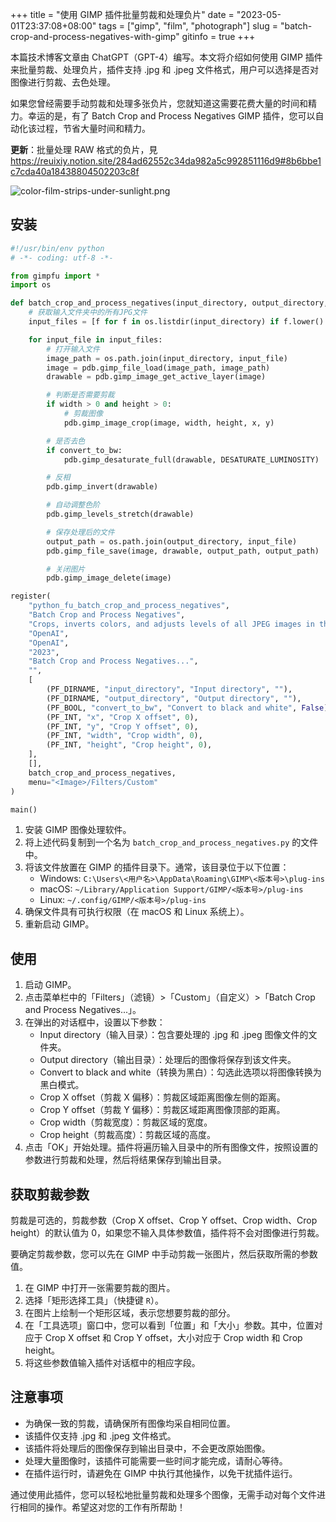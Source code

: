 +++
title = "使用 GIMP 插件批量剪裁和处理负片"
date = "2023-05-01T23:37:08+08:00"
tags = ["gimp", "film", "photograph"]
slug = "batch-crop-and-process-negatives-with-gimp"
gitinfo = true
+++

本篇技术博客文章由 ChatGPT（GPT-4）编写。本文将介绍如何使用 GIMP 插件来批量剪裁、处理负片，插件支持 .jpg 和 .jpeg 文件格式，用户可以选择是否对图像进行剪裁、去色处理。

如果您曾经需要手动剪裁和处理多张负片，您就知道这需要花费大量的时间和精力。幸运的是，有了 Batch Crop and Process Negatives GIMP 插件，您可以自动化该过程，节省大量时间和精力。

**更新**：批量处理 RAW 格式的负片，見 https://reuixiy.notion.site/284ad62552c34da982a5c992851116d9#8b6bbe1c7cda40a18438804502203c8f

![color-film-strips-under-sunlight.png](/images/color-film-strips-under-sunlight.png "(Midjourney) Color film strips under the sunlight, half negative color, half positive color, nostalgic, overexposed. --ar 3:2 --v 5")

## 安装

```python
#!/usr/bin/env python
# -*- coding: utf-8 -*-

from gimpfu import *
import os

def batch_crop_and_process_negatives(input_directory, output_directory, convert_to_bw, x=0, y=0, width=0, height=0):
    # 获取输入文件夹中的所有JPG文件
    input_files = [f for f in os.listdir(input_directory) if f.lower().endswith((".jpg", ".jpeg"))]

    for input_file in input_files:
        # 打开输入文件
        image_path = os.path.join(input_directory, input_file)
        image = pdb.gimp_file_load(image_path, image_path)
        drawable = pdb.gimp_image_get_active_layer(image)

        # 判断是否需要剪裁
        if width > 0 and height > 0:
            # 剪裁图像
            pdb.gimp_image_crop(image, width, height, x, y)

        # 是否去色
        if convert_to_bw:
            pdb.gimp_desaturate_full(drawable, DESATURATE_LUMINOSITY)

        # 反相
        pdb.gimp_invert(drawable)

        # 自动调整色阶
        pdb.gimp_levels_stretch(drawable)

        # 保存处理后的文件
        output_path = os.path.join(output_directory, input_file)
        pdb.gimp_file_save(image, drawable, output_path, output_path)

        # 关闭图片
        pdb.gimp_image_delete(image)

register(
    "python_fu_batch_crop_and_process_negatives",
    "Batch Crop and Process Negatives",
    "Crops, inverts colors, and adjusts levels of all JPEG images in the input directory, then saves them in the output directory.",
    "OpenAI",
    "OpenAI",
    "2023",
    "Batch Crop and Process Negatives...",
    "",
    [
        (PF_DIRNAME, "input_directory", "Input directory", ""),
        (PF_DIRNAME, "output_directory", "Output directory", ""),
        (PF_BOOL, "convert_to_bw", "Convert to black and white", False),
        (PF_INT, "x", "Crop X offset", 0),
        (PF_INT, "y", "Crop Y offset", 0),
        (PF_INT, "width", "Crop width", 0),
        (PF_INT, "height", "Crop height", 0),
    ],
    [],
    batch_crop_and_process_negatives,
    menu="<Image>/Filters/Custom"
)

main()
```

1. 安装 GIMP 图像处理软件。
2. 将上述代码复制到一个名为 `batch_crop_and_process_negatives.py` 的文件中。
3. 将该文件放置在 GIMP 的插件目录下。通常，该目录位于以下位置：
   - Windows: `C:\Users\<用户名>\AppData\Roaming\GIMP\<版本号>\plug-ins`
   - macOS: `~/Library/Application Support/GIMP/<版本号>/plug-ins`
   - Linux: `~/.config/GIMP/<版本号>/plug-ins`
4. 确保文件具有可执行权限（在 macOS 和 Linux 系统上）。
5. 重新启动 GIMP。

## 使用

1. 启动 GIMP。
2. 点击菜单栏中的「Filters」（滤镜）>「Custom」（自定义）>「Batch Crop and Process Negatives...」。
3. 在弹出的对话框中，设置以下参数：
   - Input directory（输入目录）：包含要处理的 .jpg 和 .jpeg 图像文件的文件夹。
   - Output directory（输出目录）：处理后的图像将保存到该文件夹。
   - Convert to black and white（转换为黑白）：勾选此选项以将图像转换为黑白模式。
   - Crop X offset（剪裁 X 偏移）：剪裁区域距离图像左侧的距离。
   - Crop Y offset（剪裁 Y 偏移）：剪裁区域距离图像顶部的距离。
   - Crop width（剪裁宽度）：剪裁区域的宽度。
   - Crop height（剪裁高度）：剪裁区域的高度。
4. 点击「OK」开始处理。插件将遍历输入目录中的所有图像文件，按照设置的参数进行剪裁和处理，然后将结果保存到输出目录。

## 获取剪裁参数

剪裁是可选的，剪裁参数（Crop X offset、Crop Y offset、Crop width、Crop height）的默认值为 0，如果您不输入具体参数值，插件将不会对图像进行剪裁。

要确定剪裁参数，您可以先在 GIMP 中手动剪裁一张图片，然后获取所需的参数值。

1. 在 GIMP 中打开一张需要剪裁的图片。
2. 选择「矩形选择工具」（快捷键 `R`）。
3. 在图片上绘制一个矩形区域，表示您想要剪裁的部分。
4. 在「工具选项」窗口中，您可以看到「位置」和「大小」参数。其中，位置对应于 Crop X offset 和 Crop Y offset，大小对应于 Crop width 和 Crop height。
5. 将这些参数值输入插件对话框中的相应字段。

## 注意事项

- 为确保一致的剪裁，请确保所有图像均采自相同位置。
- 该插件仅支持 .jpg 和 .jpeg 文件格式。
- 该插件将处理后的图像保存到输出目录中，不会更改原始图像。
- 处理大量图像时，该插件可能需要一些时间才能完成，请耐心等待。
- 在插件运行时，请避免在 GIMP 中执行其他操作，以免干扰插件运行。

通过使用此插件，您可以轻松地批量剪裁和处理多个图像，无需手动对每个文件进行相同的操作。希望这对您的工作有所帮助！
